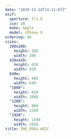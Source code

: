 ```yaml
---
date: "2019-12-14T14:11:07Z"
exif:
  aperture: f/1.8
  iso: 20
  make: Apple
  model: iPhone X
ordering: 86
sizes:
  200x200:
    height: 200
    width: 200
  420x420:
    height: 420
    width: 420
  640w:
    height: 480
    width: 640
  "1080":
    height: 810
    width: 1080
  "1280":
    height: 960
    width: 1280
  "1920":
    height: 1440
    width: 1920
title: IMG_9564.HEIC
---
```

